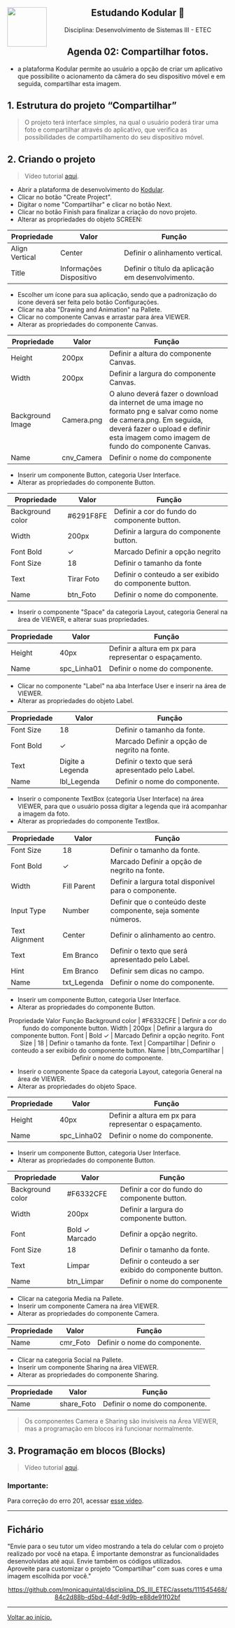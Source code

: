 <div align="center">
<a href="https://github.com/monicaquintal" target="_blank"><img align="left" height="90" src="https://www.svgrepo.com/show/477093/mobile-phone-signal.svg" /></a> 
<h2>Estudando Kodular 🤳</h2>
<p>Disciplina: Desenvolvimento de Sistemas III - ETEC</p>
</div>

<div id="agenda01" align="center">
<h2>Agenda 02: Compartilhar fotos.</h2>
</div>

- a plataforma Kodular permite ao usuário a opção de criar um aplicativo que possibilite o acionamento da câmera do seu dispositivo móvel e em seguida, compartilhar esta imagem.

## 1. Estrutura do projeto “Compartilhar”

> O projeto terá interface simples, na qual o usuário poderá tirar uma foto e compartilhar através do aplicativo, que verifica as possibilidades de compartilhamento do seu dispositivo móvel.

## 2. Criando o projeto

> Vídeo tutorial [aqui](https://www.youtube.com/watch?v=ISLh89BkMV0).

- Abrir a plataforma de desenvolvimento do [Kodular](https://www.kodular.io/creator).
- Clicar no botão "Create Project".
- Digitar o nome "Compartilhar" e clicar no botão Next.
- Clicar no botão Finish para finalizar a criação do novo projeto.
- Alterar as propriedades do objeto SCREEN:

<div align="center">

Propriedade | Valor | Função
------------|-------|-----------
Align Vertical | Center | Definir o alinhamento vertical.
Title | Informações Dispositivo | Definir o título da aplicação em desenvolvimento.

</div>

- Escolher um ícone para sua aplicação, sendo que a padronização do ícone deverá ser feita pelo botão
Configurações.
- Clicar na aba "Drawing and Animation" na Pallete.
- Clicar no componente Canvas e arrastar para área VIEWER.
- Alterar as propriedades do componente Canvas.

<div align="center">

Propriedade | Valor | Função
------------|-------|-----------
Height | 200px | Definir a altura do componente Canvas.
Width | 200px | Definir a largura do componente Canvas.
Background Image | Camera.png | O aluno deverá fazer o download da internet de uma image no formato png e salvar como nome de camera.png. Em seguida, deverá fazer o upload e definir esta imagem como imagem de fundo do componente Canvas.
Name | cnv_Camera | Definir o nome do componente

</div>

- Inserir um componente Button, categoria User Interface.
- Alterar as propriedades do componente Button.

<div align="center">

Propriedade | Valor | Função
------------|-------|---------
Background color | #6291F8FE | Definir a cor do fundo do componente button.
Width | 200px | Definir a largura do componente button.
Font Bold | ✓ | Marcado Definir a opção negrito
Font Size | 18 | Definir o tamanho da fonte
Text | Tirar Foto | Definir o conteudo a ser exibido do componente button.
Name | btn_Foto | Definir o nome do componente.

</div>

- Inserir o componente "Space" da categoria Layout, categoria General na área de VIEWER, e alterar suas propriedades.

<div align="center">

Propriedade | Valor | Função
------------|--------|----------
Height | 40px | Definir a altura em px para representar o espaçamento.
Name | spc_Linha01 | Definir o nome do componente.

</div>

- Clicar no componente "Label" na aba Interface User e inserir na área de VIEWER.
- Alterar as propriedades do objeto Label.

<div align="center">

Propriedade | Valor | Função
------------|-------|---------
Font Size | 18 | Definir o tamanho da fonte.
Font Bold | ✓ | Marcado Definir a opção de negrito na fonte.
Text | Digite a Legenda | Definir o texto que será apresentado pelo Label.
Name | lbl_Legenda | Definir o nome do componente.

</div>

- Inserir o componente TextBox (categoria User Interface) na área VIEWER, para que o usuário possa digitar a legenda que irá acompanhar a imagem da foto.
- Alterar as propriedades do componente TextBox.

<div align="center">

Propriedade | Valor | Função
-----------|-------|--------
Font Size | 18 | Definir o tamanho da fonte.
Font Bold | ✓ | Marcado Definir a opção de negrito na fonte.
Width | Fill Parent | Definir a largura total disponível para o componente.
Input Type | Number | Definir que o conteúdo deste componente, seja somente números.
Text Alignment | Center | Definir o alinhamento ao centro.
Text | Em Branco | Definir o texto que será apresentado pelo Label.
Hint | Em Branco | Definir sem dicas no campo.
Name | txt_Legenda | Definir o nome do componente.

</div>

- Inserir um componente Button, categoria User Interface.
- Alterar as propriedades do componente Button.

<div align="center">

Propriedade Valor Função
Background color | #F6332CFE | Definir a cor do fundo do componente button.
Width | 200px | Definir a largura do componente button.
Font  | Bold ✓ | Marcado Definir a opção negrito.
Font Size | 18 | Definir o tamanho da fonte.
Text | Compartilhar | Definir o conteudo a ser exibido do componente button.
Name | btn_Compartilhar | Definir o nome do componente.

</div>

- Inserir o componente Space da categoria Layout, categoria General na área de VIEWER.
- Alterar as propriedades do objeto Space.

<div align="center">

Propriedade | Valor | Função
-----------|--------|----------
Height | 40px | Definir a altura em px para representar o espaçamento.
Name | spc_Linha02 | Definir o nome do componente.

</div>

- Inserir um componente Button, categoria User Interface.
- Alterar as propriedades do componente Button.

<div align="center">

Propriedade | Valor | Função
------------|-------|----------
Background color | #F6332CFE | Definir a cor do fundo do componente button.
Width | 200px | Definir a largura do componente button.
Font | Bold ✓ Marcado | Definir a opção negrito.
Font Size | 18 | Definir o tamanho da fonte.
Text | Limpar | Definir o conteudo a ser exibido do componente button.
Name  | btn_Limpar  | Definir o nome do componente

</div>

- Clicar na categoria Media na Pallete.
- Inserir um componente Camera na área VIEWER.
- Alterar as propriedades do componente Camera.

<div align="center">

Propriedade | Valor | Função
------------|-------|-------
Name | cmr_Foto | Definir o nome do componente.

</div>

- Clicar na categoria Social na Pallete.
- Inserir um componente Sharing na área VIEWER.
- Alterar as propriedades do componente Sharing.

<div align="center">

Propriedade | Valor | Função
-------------|------|----------
Name | share_Foto | Definir o nome do componente.

</div>

> Os componentes Camera e Sharing são invisiveis na Área VIEWER, mas a programação em blocos irá funcionar normalmente.

## 3. Programação em blocos (Blocks)

> Vídeo tutorial [aqui](https://www.youtube.com/watch?v=h3TlX_PiIt4).

### Importante:

Para correção do erro 201, acessar [esse vídeo](https://www.youtube.com/watch?v=zez3ohGtUUE).

---

## Fichário

"Envie para o seu tutor um vídeo mostrando a tela do celular com o projeto realizado por você na etapa. É importante demonstrar as funcionalidades desenvolvidas até aqui. Envie também os códigos utilizados.
<br>
Aproveite para customizar o projeto “Compartilhar” com suas cores e uma imagem escolhida por você."

<div align="center">

https://github.com/monicaquintal/disciplina_DS_III_ETEC/assets/111545468/84c2d88b-d5bd-44df-9d9b-e88de91f02bf

</div>

--- 

[Voltar ao início.](https://github.com/monicaquintal/disciplina_DS_III_ETEC)
